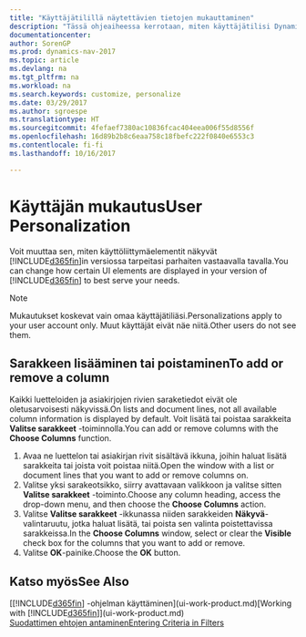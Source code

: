 ```yaml
---
title: "Käyttäjätilillä näytettävien tietojen mukauttaminen"
description: "Tässä ohjeaiheessa kerrotaan, miten käyttäjätilisi Dynamics NAV -ulkoasua voi mukauttaa."
documentationcenter: 
author: SorenGP
ms.prod: dynamics-nav-2017
ms.topic: article
ms.devlang: na
ms.tgt_pltfrm: na
ms.workload: na
ms.search.keywords: customize, personalize
ms.date: 03/29/2017
ms.author: sgroespe
ms.translationtype: HT
ms.sourcegitcommit: 4fefaef7380ac10836fcac404eea006f55d8556f
ms.openlocfilehash: 16d89b2b8c6eaa758c18fbefc222f0840e6553c3
ms.contentlocale: fi-fi
ms.lasthandoff: 10/16/2017

---
```

# <a name="user-personalization"></a><span data-ttu-id="7cdf7-103">Käyttäjän mukautus</span><span class="sxs-lookup"><span data-stu-id="7cdf7-103">User Personalization</span></span>
<span data-ttu-id="7cdf7-104">Voit muuttaa sen, miten käyttöliittymäelementit näkyvät [!INCLUDE[d365fin](includes/d365fin_md.md)]in versiossa tarpeitasi parhaiten vastaavalla tavalla.</span><span class="sxs-lookup"><span data-stu-id="7cdf7-104">You can change how certain UI elements are displayed in your version of [!INCLUDE[d365fin](includes/d365fin_md.md)] to best serve your needs.</span></span>

> [!NOTE]  
>   <span data-ttu-id="7cdf7-105">Mukautukset koskevat vain omaa käyttäjätiliäsi.</span><span class="sxs-lookup"><span data-stu-id="7cdf7-105">Personalizations apply to your user account only.</span></span> <span data-ttu-id="7cdf7-106">Muut käyttäjät eivät näe niitä.</span><span class="sxs-lookup"><span data-stu-id="7cdf7-106">Other users do not see them.</span></span>

## <a name="to-add-or-remove-a-column"></a><span data-ttu-id="7cdf7-107">Sarakkeen lisääminen tai poistaminen</span><span class="sxs-lookup"><span data-stu-id="7cdf7-107">To add or remove a column</span></span>
<span data-ttu-id="7cdf7-108">Kaikki luetteloiden ja asiakirjojen rivien saraketiedot eivät ole oletusarvoisesti näkyvissä.</span><span class="sxs-lookup"><span data-stu-id="7cdf7-108">On lists and document lines, not all available column information is displayed by default.</span></span> <span data-ttu-id="7cdf7-109">Voit lisätä tai poistaa sarakkeita **Valitse sarakkeet** -toiminnolla.</span><span class="sxs-lookup"><span data-stu-id="7cdf7-109">You can add or remove columns with the **Choose Columns** function.</span></span>

1. <span data-ttu-id="7cdf7-110">Avaa ne luettelon tai asiakirjan rivit sisältävä ikkuna, joihin haluat lisätä sarakkeita tai joista voit poistaa niitä.</span><span class="sxs-lookup"><span data-stu-id="7cdf7-110">Open the window with a list or document lines that you want to add or remove columns on.</span></span>
2. <span data-ttu-id="7cdf7-111">Valitse yksi sarakeotsikko, siirry avattavaan valikkoon ja valitse sitten **Valitse sarakkeet** -toiminto.</span><span class="sxs-lookup"><span data-stu-id="7cdf7-111">Choose any column heading, access the drop-down menu, and then choose the **Choose Columns** action.</span></span>
3. <span data-ttu-id="7cdf7-112">Valitse **Valitse sarakkeet** -ikkunassa niiden sarakkeiden **Näkyvä**-valintaruutu, jotka haluat lisätä, tai poista sen valinta poistettavissa sarakkeissa.</span><span class="sxs-lookup"><span data-stu-id="7cdf7-112">In the **Choose Columns** window, select or clear the **Visible** check box for the columns that you want to add or remove.</span></span>
4. <span data-ttu-id="7cdf7-113">Valitse **OK**-painike.</span><span class="sxs-lookup"><span data-stu-id="7cdf7-113">Choose the **OK** button.</span></span>

## <a name="see-also"></a><span data-ttu-id="7cdf7-114">Katso myös</span><span class="sxs-lookup"><span data-stu-id="7cdf7-114">See Also</span></span>
<span data-ttu-id="7cdf7-115">[[!INCLUDE[d365fin](includes/d365fin_md.md)] -ohjelman käyttäminen](ui-work-product.md)</span><span class="sxs-lookup"><span data-stu-id="7cdf7-115">[Working with [!INCLUDE[d365fin](includes/d365fin_md.md)]](ui-work-product.md)</span></span>  
[<span data-ttu-id="7cdf7-116">Suodattimen ehtojen antaminen</span><span class="sxs-lookup"><span data-stu-id="7cdf7-116">Entering Criteria in Filters</span></span>](ui-enter-criteria-filters.md)

